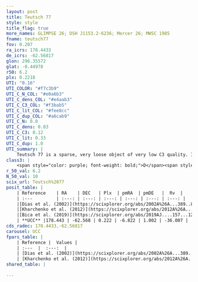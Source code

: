 ```yaml
---
layout: post
title: Teutsch 77
style: style
title_flag: true
more_names: GLIMPSE 26; DSH J1153.2-6236; Mercer 26; MWSC 1985
fname: teutsch77
fov: 0.207
ra_icrs: 178.4433
de_icrs: -62.56817
glon: 296.35572
glat: -0.44978
r50: 6.2
plx: 0.2218
UTI: "0.16"
UTI_COLOR: "#f7c3b9"
UTI_C_N_COL: "#e0a6b3"
UTI_C_dens_COL: "#e4aab3"
UTI_C_C3_COL: "#f3bab5"
UTI_C_lit_COL: "#fee8cc"
UTI_C_dup_COL: "#a6cab9"
UTI_C_N: 0.0
UTI_C_dens: 0.03
UTI_C_C3: 0.12
UTI_C_lit: 0.33
UTI_C_dup: 1.0
UTI_summary: |
    Teutsch 77 is a sparse, very loose object of very low C3 quality. It is poorly studied in the literature, with no articles listed in the last 6 years.<br><br><span style="color: #99180f; font-weight: bold;">Warning: </span>contains less than 25 stars with <i>P>0.5</i> estimated.
class3: |
    <span style="color: purple; font-weight: bold;">D</span><span style="color: red; font-weight: bold;">C</span>
r_50_val: 6.2
N_50_val: 10
scix_url: Teutsch%2077
posit_table: |
    | Reference    | RA    | DEC   | Plx  | pmRA  | pmDE   |  Rv  |
    | :---         | :---: | :---: | :---: | :---: | :---: | :---: |
    |[Dias et al. (2002)](https://scixplorer.org/abs/2002A%26A...389..871D) | 178.312 | -62.609 | -- | -3.91 | -1.96 | -- |
    |[Kharchenko et al. (2012)](https://scixplorer.org/abs/2012A%26A...543A.156K) | 178.373 | -62.605 | -- | -4.08 | -0.55 | -- |
    |[Bica et al. (2019)](https://scixplorer.org/abs/2019AJ....157...12B) | 178.321 | -62.611 | -- | -- | -- | -- |
    | **UCC** |178.443 | -62.568 | 0.222 | -6.822 | 1.002 | -36.007 | 
cds_radec: 178.4433,-62.56817
carousel: UCC
fpars_table: |
    | Reference |  Values |
    | :---  |  :---:  |
    | [Dias et al. (2002)](https://scixplorer.org/abs/2002A%26A...389..871D) | `E(B-V)=0.45, Dist=1450.0, Age=9.48` |
    | [Kharchenko et al. (2012)](https://scixplorer.org/abs/2012A%26A...543A.156K) | `e_bv=0.416, distance=1920, log_age=7.7` |
shared_table: |
    
---
```

